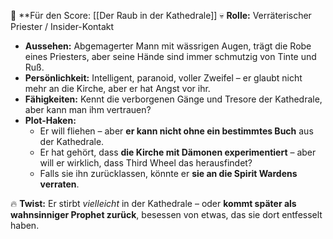 📌 **Für den Score: [[Der Raub in der Kathedrale]]
💀 **Rolle:** Verräterischer Priester / Insider-Kontakt

- **Aussehen:** Abgemagerter Mann mit wässrigen Augen, trägt die Robe eines Priesters, aber seine Hände sind immer schmutzig von Tinte und Ruß.
- **Persönlichkeit:** Intelligent, paranoid, voller Zweifel – er glaubt nicht mehr an die Kirche, aber er hat Angst vor ihr.
- **Fähigkeiten:** Kennt die verborgenen Gänge und Tresore der Kathedrale, aber kann man ihm vertrauen?
- **Plot-Haken:**
    - Er will fliehen – aber **er kann nicht ohne ein bestimmtes Buch** aus der Kathedrale.
    - Er hat gehört, dass **die Kirche mit Dämonen experimentiert** – aber will er wirklich, dass Third Wheel das herausfindet?
    - Falls sie ihn zurücklassen, könnte er **sie an die Spirit Wardens verraten**.

🔥 **Twist:** Er stirbt _vielleicht_ in der Kathedrale – oder **kommt später als wahnsinniger Prophet zurück**, besessen von etwas, das sie dort entfesselt haben.